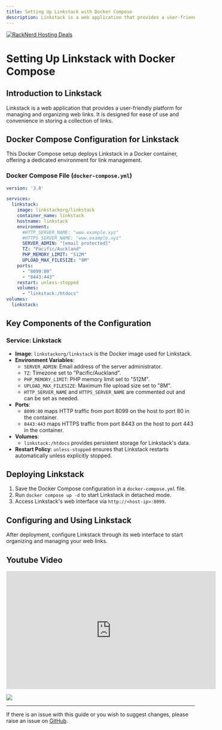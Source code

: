 ```yaml
---
title: Setting Up Linkstack with Docker Compose
description: Linkstack is a web application that provides a user-friendly platform for managing and organizing web links. It is designed for ease of use and convenience in storing a collection of links.
---
```

<a href="https://my.racknerd.com/aff.php?aff=5792&ref=techdox.nz" target="_blank">
    <img src="https://racknerd.com/banners/728x90.gif" alt="RackNerd Hosting Deals">
</a>

# Setting Up Linkstack with Docker Compose

## Introduction to Linkstack

Linkstack is a web application that provides a user-friendly platform for managing and organizing web links. It is designed for ease of use and convenience in storing a collection of links.

## Docker Compose Configuration for Linkstack

This Docker Compose setup deploys Linkstack in a Docker container, offering a dedicated environment for link management.

### Docker Compose File (`docker-compose.yml`)

```yaml
version: '3.8'

services:
  linkstack:
    image: linkstackorg/linkstack
    container_name: linkstack
    hostname: linkstack
    environment:
      #HTTP_SERVER_NAME: "www.example.xyz"
      #HTTPS_SERVER_NAME: "www.example.xyz"
      SERVER_ADMIN: "[email protected]"
      TZ: "Pacific/Auckland"
      PHP_MEMORY_LIMIT: "512M"
      UPLOAD_MAX_FILESIZE: "8M"
    ports:
      - "8099:80"
      - "8443:443"
    restart: unless-stopped
    volumes:
      - "linkstack:/htdocs"
volumes:
  linkstack:
```

## Key Components of the Configuration
### Service: Linkstack
- **Image**: `linkstackorg/linkstack` is the Docker image used for Linkstack.
- **Environment Variables**: 
  - `SERVER_ADMIN`: Email address of the server administrator.
  - `TZ`: Timezone set to "Pacific/Auckland".
  - `PHP_MEMORY_LIMIT`: PHP memory limit set to "512M".
  - `UPLOAD_MAX_FILESIZE`: Maximum file upload size set to "8M".
  - `HTTP_SERVER_NAME` and `HTTPS_SERVER_NAME` are commented out and can be set as needed.
- **Ports**: 
  - `8099:80` maps HTTP traffic from port 8099 on the host to port 80 in the container.
  - `8443:443` maps HTTPS traffic from port 8443 on the host to port 443 in the container.
- **Volumes**: 
  - `linkstack:/htdocs` provides persistent storage for Linkstack's data.
- **Restart Policy**: `unless-stopped` ensures that Linkstack restarts automatically unless explicitly stopped.

## Deploying Linkstack

1. Save the Docker Compose configuration in a `docker-compose.yml` file.
2. Run `docker compose up -d` to start Linkstack in detached mode.
3. Access Linkstack's web interface via `http://<host-ip>:8099`.

## Configuring and Using Linkstack

After deployment, configure Linkstack through its web interface to start organizing and managing your web links.

## Youtube Video

<iframe width="560" height="315" src="https://www.youtube.com/embed/bHNNSFoMuAI?si=eOYtfpNEpnTvDJNY" title="YouTube video player" frameborder="0" allow="accelerometer; autoplay; clipboard-write; encrypted-media; gyroscope; picture-in-picture; web-share" allowfullscreen></iframe>

<a href="https://www.buymeacoffee.com/techdox"><img src="https://img.buymeacoffee.com/button-api/?text=Buy me a cup of tea&emoji=🍵&slug=techdox&button_colour=FFDD00&font_colour=000000&font_family=Cookie&outline_colour=000000&coffee_colour=ffffff" /></a>


---

If there is an issue with this guide or you wish to suggest changes, please raise an issue on [GitHub](https://github.com/Techdox/techdox-docs).
